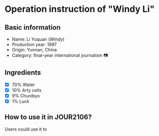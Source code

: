 # Operation instruction of "Windy Li"
## Basic information
* Name: Li Yuquan (*Windy*)
* Production year: 1997
* Origin: Yunnan, China
* Category: final-year international journalism  :camera:
## Ingredients
- [x] 70% Water
- [x] 10% Arty cells
- [x] 9% Chunibyo
- [x] 1% Luck
## How to use it in JOUR2106?
Users could use it to 
